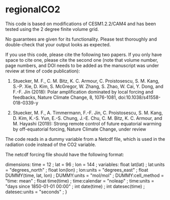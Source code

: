 # regionalCO2

This code is based on modifications of CESM1.2.2/CAM4 and has been tested using the 2 degree finite volume grid.

No guarantees are given for its functionality. Please test thoroughly and double-check that your output looks as expected.

If you use this code, please cite the following two papers. If you only have space to cite one, please cite the second one (note that volume number, page numbers, and DOI needs to be added as the manuscript was under review at time of code publication):

1) Stuecker, M. F., C. M. Bitz, K. C. Armour, C. Proistosescu, S. M. Kang, S.-P. Xie, D. Kim, S. McGregor, W. Zhang, S. Zhao, W. Cai, Y. Dong, and F.-F. Jin (2018): Polar amplification dominated by local forcing and feedbacks, Nature Climate Change, 8, 1076-1081, doi:10.1038/s41558-018-0339-y

2) Stuecker, M. F., A. Timmermann, F.-F. Jin, C. Proistosescu, S. M. Kang, D. Kim, K.-S. Yun, E.-S. Chung, J.-E. Chu, C. M. Bitz, K. C. Armour, and M. Hayashi (2019): Strong remote control of future equatorial warming by off-equatorial forcing, Nature Climate Change, under review

The code reads in a dummy variable from a Netcdf file, which is used in the radiation code instead of the CO2 variable.

The netcdf forcing file should have the following format:

dimensions:
	time = 12 ;
	lat = 96 ;
	lon = 144 ;
variables:
	float lat(lat) ;
		lat:units = "degrees_north" ;
	float lon(lon) ;
		lon:units = "degrees_east" ;
	float DUMMY(time, lat, lon) ;
		DUMMY:units = "mol/mol" ;
		DUMMY:cell_method = "time: mean" ;
	float time(time) ;
		time:calendar = "noleap" ;
		time:units = "days since 1850-01-01 00:00" ;
	int date(time) ;
	int datesec(time) ;
		datesec:units = "seconds" ;
}
